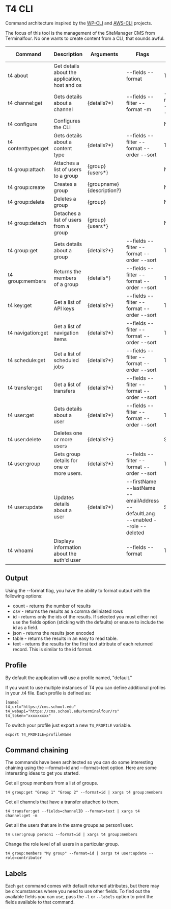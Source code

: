 # T4 CLI

Command architecture inspired by the [WP-CLI](https://wp-cli.org/) and [AWS-CLI](https://docs.aws.amazon.com/cli/index.html) projects.

The focus of this tool is the management of the SiteManager CMS from Terminalfour. No one wants to create content from a CLI, that sounds awful.

| Command              | Description                                    | Arguments                  | Flags                                                                          | Default Format |
| -------------------- |------------------------------------------------|----------------------------|--------------------------------------------------------------------------------|----------------|
| t4 about             | Get details about the application, host and os |                            | --fields --format                                                              | Table          |
| t4 channel:get       | Gets details about a channel                   | {details?*}                | --fields --filter --format -m|--microsite --order --sort                       | Table          |
| t4 configure         | Configures the CLI                             |                            |                                                                                | None           |
| t4 contenttypes:get  | Gets details about a content type              | {details?*}                | --fields --filter --format --order --sort                                      | Table          |
| t4 group:attach      | Attaches a list of users to a group            | {group} {users*}           |                                                                                | None           |
| t4 group:create      | Creates a group                                | {groupname} {description?} |                                                                                | None           |
| t4 group:delete      | Deletes a group                                | {group}                    |                                                                                | None           |
| t4 group:detach      | Detaches a list of users from a group          | {group} {users*}           |                                                                                | None           |
| t4 group:get         | Gets details about a group                     | {details?*}                | --fields --filter --format --order --sort                                      | Table          |
| t4 group:members     | Returns the members of a group                 | {details*}                 | --fields --filter --format --order --sort                                      | Table          |
| t4 key:get           | Get a list of API keys                         | {details?*}                | --fields --filter --format --order --sort                                      | Table          |
| t4 navigation:get    | Get a list of navigation items                 | {details?*}                | --fields --filter --format --order --sort                                      | Table          |
| t4 schedule:get      | Get a list of scheduled jobs                   | {details?*}                | --fields --filter --format --order --sort                                      | Table          |
| t4 transfer:get      | Get a list of transfers                        | {details?*}                | --fields --filter --format --order --sort                                      | Table          |
| t4 user:get          | Gets details about a user                      | {details?*}                | --fields --filter --format --order --sort                                      | Table          |
| t4 user:delete       | Deletes one or more users                      | {details?*}                |                                                                                | Success        |
| t4 user:group        | Gets group details for one or more users.      | {details?*}                | --fields --filter --format --order --sort                                      | Table          |
| t4 user:update       | Updates details about a user                   | {details?*}                | --firstName --lastName --emailAddress --defaultLang --enabled --role --deleted | Success        |
| t4 whoami            | Displays information about the auth'd user     |                            | --fields --format                                                              | Table          |

## Output

Using the --format flag, you have the ability to format output with the following options:

* count - returns the number of results
* csv - returns the results as a comma deliniated rows
* id - returns only the ids of the results. If selected you must either not use the fields option (sticking with the defaults) or ensure to include the id as a field.
* json - returns the results json encoded
* table - returns the results in an easy to read table.
* text - returns the results for the first text attribute of each returned record. This is similar to the id format.

## Profile

By default the application will use a profile named, "default."

If you want to use multiple instances of T4 you can define additional profiles in your .t4 file. Each profile is defined as:

```
[name]
t4_url="https://cms.school.edu"
t4_webapi="https://cms.school.edu/terminalfour/rs"
t4_token="xxxxxxxxx"
```

To switch your profile just export a new `T4_PROFILE` variable.

```export T4_PROFILE=profileName```

## Command chaining

The commands have been architected so you can do some interesting chaining using the --format=id and --format=text option. Here are some interesting ideas to get you started.

Get all group members from a list of groups.
```
t4 group:get "Group 1" "Group 2" --format=id | xargs t4 group:members
```

Get all channels that have a transfer attached to them.
```
t4 transfer:get --fields=channelID --format=text | xargs t4 channel:get -m
```

Get all the users that are in the same groups as person1 user.
```
t4 user:group person1 --format=id | xargs t4 group:members
```

Change the role level of all users in a particular group.
```
t4 group:members "My group" --format=id | xargs t4 user:update --role=contributor
```

## Labels

Each `get` command comes with default returned attributes, but there may be circumstances where you need to use other fields. To find out the available fields you can use, pass the `-l` or `--labels` option to print the fields available to that command.
